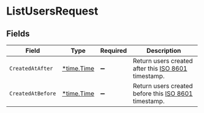 # ListUsersRequest


## Fields

| Field                                                                                          | Type                                                                                           | Required                                                                                       | Description                                                                                    |
| ---------------------------------------------------------------------------------------------- | ---------------------------------------------------------------------------------------------- | ---------------------------------------------------------------------------------------------- | ---------------------------------------------------------------------------------------------- |
| `CreatedAtAfter`                                                                               | [*time.Time](https://pkg.go.dev/time#Time)                                                     | :heavy_minus_sign:                                                                             | Return users created after this [ISO 8601](https://en.wikipedia.org/wiki/ISO_8601) timestamp.  |
| `CreatedAtBefore`                                                                              | [*time.Time](https://pkg.go.dev/time#Time)                                                     | :heavy_minus_sign:                                                                             | Return users created before this [ISO 8601](https://en.wikipedia.org/wiki/ISO_8601) timestamp. |